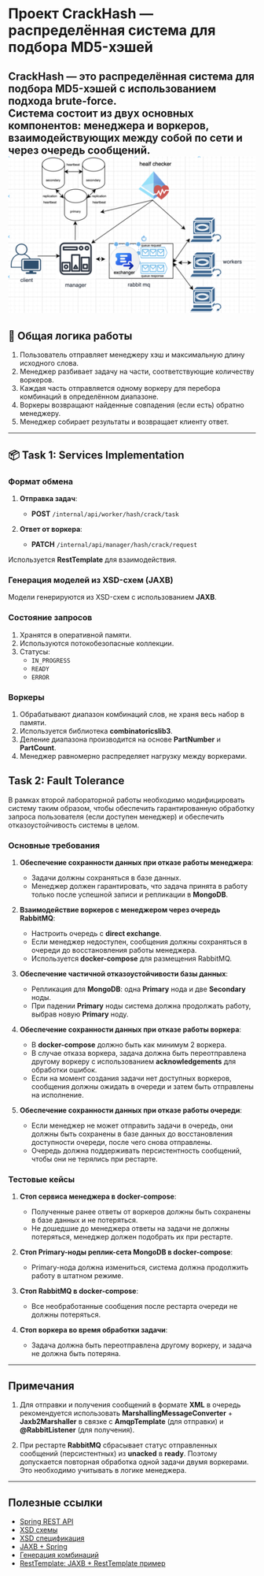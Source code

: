 # Проект CrackHash — распределённая система для подбора MD5-хэшей

**CrackHash** — это распределённая система для подбора MD5-хэшей с использованием подхода brute-force.  
Система состоит из двух основных компонентов: **менеджера** и **воркеров**, взаимодействующих между собой по сети и через очередь сообщений.
![schema.png](schema.png)
---

## 🧠 Общая логика работы

1. Пользователь отправляет менеджеру хэш и максимальную длину исходного слова.
2. Менеджер разбивает задачу на части, соответствующие количеству воркеров.
3. Каждая часть отправляется одному воркеру для перебора комбинаций в определённом диапазоне.
4. Воркеры возвращают найденные совпадения (если есть) обратно менеджеру.
5. Менеджер собирает результаты и возвращает клиенту ответ.

---

## 📦 Task 1: Services Implementation

### Формат обмена

1. **Отправка задач**:
    - **POST** `/internal/api/worker/hash/crack/task`

2. **Ответ от воркера**:
    - **PATCH** `/internal/api/manager/hash/crack/request`

Используется **RestTemplate** для взаимодействия.

### Генерация моделей из XSD-схем (JAXB)

Модели генерируются из XSD-схем с использованием **JAXB**.

### Состояние запросов

1. Хранятся в оперативной памяти.
2. Используются потокобезопасные коллекции.
3. Статусы:
    - `IN_PROGRESS`
    - `READY`
    - `ERROR`

### Воркеры

1. Обрабатывают диапазон комбинаций слов, не храня весь набор в памяти.
2. Используется библиотека **combinatoricslib3**.
3. Деление диапазона производится на основе **PartNumber** и **PartCount**.
4. Менеджер равномерно распределяет нагрузку между воркерами.

## Task 2: Fault Tolerance

В рамках второй лабораторной работы необходимо модифицировать систему таким образом, чтобы обеспечить гарантированную обработку запроса пользователя (если доступен менеджер) и обеспечить отказоустойчивость системы в целом.

### Основные требования

1. **Обеспечение сохранности данных при отказе работы менеджера**:
    - Задачи должны сохраняться в базе данных.
    - Менеджер должен гарантировать, что задача принята в работу только после успешной записи и репликации в **MongoDB**.

2. **Взаимодействие воркеров с менеджером через очередь RabbitMQ**:
    - Настроить очередь с **direct exchange**.
    - Если менеджер недоступен, сообщения должны сохраняться в очереди до восстановления работы менеджера.
    - Используется **docker-compose** для размещения RabbitMQ.

3. **Обеспечение частичной отказоустойчивости базы данных**:
    - Репликация для **MongoDB**: одна **Primary** нода и две **Secondary** ноды.
    - При падении **Primary** ноды система должна продолжать работу, выбрав новую **Primary** ноду.

4. **Обеспечение сохранности данных при отказе работы воркера**:
    - В **docker-compose** должно быть как минимум 2 воркера.
    - В случае отказа воркера, задача должна быть переотправлена другому воркеру с использованием **acknowledgements** для обработки ошибок.
    - Если на момент создания задачи нет доступных воркеров, сообщения должны ожидать в очереди и затем быть отправлены на исполнение.

5. **Обеспечение сохранности данных при отказе работы очереди**:
    - Если менеджер не может отправить задачи в очередь, они должны быть сохранены в базе данных до восстановления доступности очереди, после чего снова отправлены.
    - Очередь должна поддерживать персистентность сообщений, чтобы они не терялись при рестарте.

### Тестовые кейсы

1. **Стоп сервиса менеджера в docker-compose**:
    - Полученные ранее ответы от воркеров должны быть сохранены в базе данных и не потеряться.
    - Не дошедшие до менеджера ответы на задачи не должны потеряться, менеджер должен подобрать их при рестарте.

2. **Стоп Primary-ноды реплик-сета MongoDB в docker-compose**:
    - Primary-нода должна измениться, система должна продолжить работу в штатном режиме.

3. **Стоп RabbitMQ в docker-compose**:
    - Все необработанные сообщения после рестарта очереди не должны потеряться.

4. **Стоп воркера во время обработки задачи**:
    - Задача должна быть переотправлена другому воркеру, и задача не должна быть потеряна.

---

## Примечания

1. Для отправки и получения сообщений в формате **XML** в очередь рекомендуется использовать **MarshallingMessageConverter** + **Jaxb2Marshaller** в связке с **AmqpTemplate** (для отправки) и **@RabbitListener** (для получения).

2. При рестарте **RabbitMQ** сбрасывает статус отправленных сообщений (персистентных) из **unacked** в **ready**. Поэтому допускается повторная обработка одной задачи двумя воркерами. Это необходимо учитывать в логике менеджера.

---

## Полезные ссылки

- [Spring REST API](https://spring.io/projects/spring-web)
- [XSD схемы](#)
- [XSD спецификация](#)
- [JAXB + Spring](https://www.baeldung.com/jaxb-with-spring-boot)
- [Генерация комбинаций](#)
- [RestTemplate: JAXB + RestTemplate пример](#)
